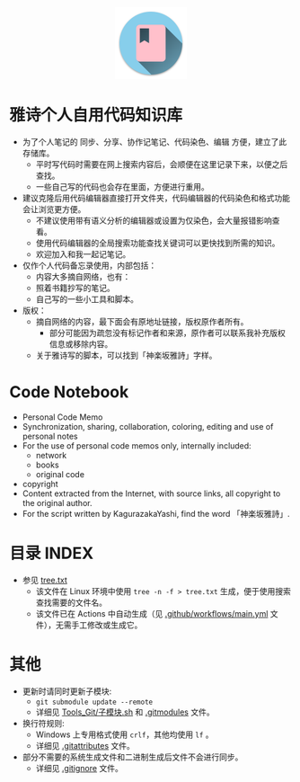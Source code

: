 <p align="center"><img src="icon/icon.png" width="128" height="128px"></p>

# 雅诗个人自用代码知识库

- 为了个人笔记的 同步、分享、协作记笔记、代码染色、编辑 方便，建立了此存储库。
  - 平时写代码时需要在网上搜索内容后，会顺便在这里记录下来，以便之后查找。
  - 一些自己写的代码也会存在里面，方便进行重用。
- 建议克隆后用代码编辑器直接打开文件夹，代码编辑器的代码染色和格式功能会让浏览更方便。
  - 不建议使用带有语义分析的编辑器或设置为仅染色，会大量报错影响查看。
  - 使用代码编辑器的全局搜索功能查找关键词可以更快找到所需的知识。
  - 欢迎加入和我一起记笔记。
- 仅作个人代码备忘录使用，内部包括：
  - 内容大多摘自网络，也有：
  - 照着书籍抄写的笔记。
  - 自己写的一些小工具和脚本。
- 版权：
  - 摘自网络的内容，最下面会有原地址链接，版权原作者所有。
    - 部分可能因为疏忽没有标记作者和来源，原作者可以联系我补充版权信息或移除内容。
  - 关于雅诗写的脚本，可以找到「神楽坂雅詩」字样。

# Code Notebook

- Personal Code Memo
- Synchronization, sharing, collaboration, coloring, editing and use of personal notes
- For the use of personal code memos only, internally included:
  - network
  - books
  - original code
- copyright
- Content extracted from the Internet, with source links, all copyright to the original author.
- For the script written by KagurazakaYashi, find the word 「神楽坂雅詩」.

# 目录 INDEX

- 参见 [tree.txt](tree.txt)
  - 该文件在 Linux 环境中使用 `tree -n -f > tree.txt` 生成，便于使用搜索查找需要的文件名。
  - 该文件已在 Actions 中自动生成（见 [.github/workflows/main.yml](.github/workflows/main.yml) 文件），无需手工修改或生成它。

# 其他

- 更新时请同时更新子模块:
  - `git submodule update --remote`
  - 详细见 [Tools_Git/子模块.sh](Tools_Git/子模块.sh) 和 [.gitmodules](.gitmodules) 文件。
- 换行符规则:
  - Windows 上专用格式使用 `crlf`，其他均使用 `lf` 。
  - 详细见 [.gitattributes](.gitattributes) 文件。
- 部分不需要的系统生成文件和二进制生成后文件不会进行同步。
  - 详细见 [.gitignore](.gitignore) 文件。
